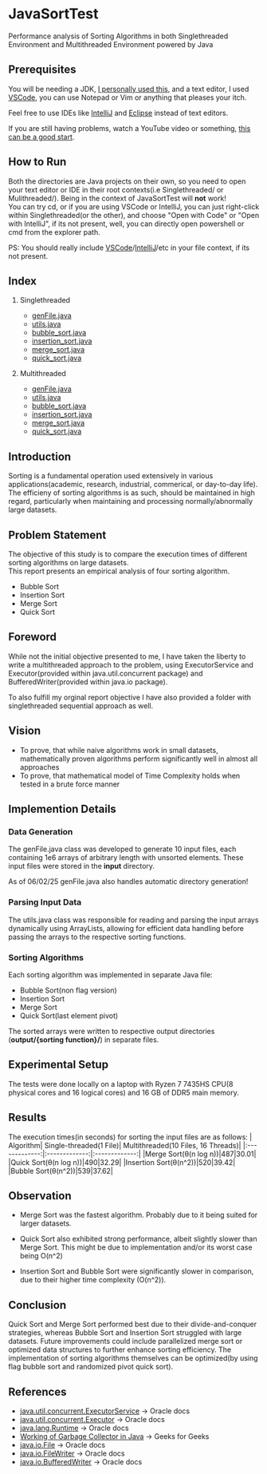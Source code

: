 # JavaSortTest

Performance analysis of Sorting Algorithms in both Singlethreaded Environment and Multithreaded Environment powered by Java

## Prerequisites
You will be needing a JDK, [I personally used this](https://github.com/adoptium/temurin21-binaries/releases/tag/jdk-21.0.6%2B7), and a text editor, I used [VSCode](https://code.visualstudio.com/), you can use Notepad or Vim or anything that pleases your itch. <br>

Feel free to use IDEs like [IntelliJ](https://www.jetbrains.com/idea/) and [Eclipse](https://eclipseide.org/) instead of text editors.<br>

If you are still having problems, watch a YouTube video or something, [this can be a good start](https://www.youtube.com/watch?v=SQykK40fFds).

## How to Run
Both the directories are Java projects on their own, so you need to open your text editor or IDE in their root contexts(i.e Singlethreaded/ or Mulithreaded/). Being in the context of JavaSortTest will **not** work!<br>
You can try cd, or if you are using VSCode or IntelliJ, you can just right-click within Singlethreaded(or the other), and choose "Open with Code" or "Open with IntelliJ", if its not present, well, you can directly open powershell or cmd from the explorer path.<br>

PS: You should really include [VSCode](https://www.youtube.com/watch?v=4qspErFtm00)/[IntelliJ](https://intellij-support.jetbrains.com/hc/en-us/community/posts/360005182840/comments/10494930377618)/etc in your file context, if its not present. 

## Index
1. Singlethreaded
   - [genFile.java](Singlethreaded/src/genFile.java)
   - [utils.java](Singlethreaded/src/utils.java)
   - [bubble_sort.java](Singlethreaded/src/bubble_sort.java)
   - [insertion_sort.java](Singlethreaded/src/insertion_sort.java)
   - [merge_sort.java](Singlethreaded/src/merge_sort.java)
   - [quick_sort.java](Singlethreaded/src/quick_sort.java)

2. Multithreaded
   - [genFile.java](Multithreaded/src/genFile.java)
   - [utils.java](Multithreaded/src/utils.java)
   - [bubble_sort.java](Multithreaded/src/bubble_sort.java)
   - [insertion_sort.java](Singlethreaded/src/insertion_sort.java)
   - [merge_sort.java](Multithreaded/src/merge_sort.java)
   - [quick_sort.java](Multithreaded/src/quick_sort.java)

## Introduction

Sorting is a fundamental operation used extensively in various applications(academic, research, industrial, commerical, or day-to-day life). The efficieny of sorting algorithms is as such, should be maintained in high regard, particularly when maintaining and processing normally/abnormally large datasets.

## Problem Statement

The objective of this study is to compare the execution times of different sorting algorithms on large datasets.<br>
This report presents an empirical analysis of four sorting algorithm.

- Bubble Sort
- Insertion Sort
- Merge Sort
- Quick Sort

## Foreword

While not the initial objective presented to me, I have taken the liberty to write a multithreaded approach to the problem, using ExecutorService and Executor(provided within java.util.concurrent package) and BufferedWriter(provided within java.io package).<br>

To also fulfill my orginal report objective I have also provided a folder with singlethreaded sequential approach as well.

## Vision

- To prove, that while naive algorithms work in small datasets, mathematically proven algorithms perform significantly well in almost all approaches
- To prove, that mathematical model of Time Complexity holds when tested in a brute force manner

## Implemention Details

### Data Generation

The genFile.java class was developed to generate 10 input files, each containing 1e6 arrays of arbitrary length with unsorted elements. These input files were stored in the **input** directory.

As of 06/02/25 genFile.java also handles automatic directory generation!

### Parsing Input Data

The utils.java class was responsible for reading and parsing the input arrays dynamically using ArrayLists, allowing for efficient data handling before passing the arrays to the respective sorting functions.

### Sorting Algorithms

Each sorting algorithm was implemented in separate Java file:

- Bubble Sort(non flag version)
- Insertion Sort
- Merge Sort
- Quick Sort(last element pivot)

The sorted arrays were written to respective output directories (**output/{sorting function}/**) in separate files.

## Experimental Setup

The tests were done locally on a laptop with Ryzen 7 7435HS CPU(8 physical cores and 16 logical cores) and 16 GB of DDR5 main memory.

## Results

The execution times(in seconds) for sorting the input files are as follows:
| Algorithm| Single-threaded(1 File)| Multithreaded(10 Files, 16 Threads)|
|:-------------:|:-------------:|:-------------:|
|Merge Sort(θ(n log n))|487|30.01|
|Quick Sort(θ(n log n))|490|32.29|
|Insertion Sort(θ(n^2))|520|39.42|
|Bubble Sort(θ(n^2))|539|37.62|

## Observation

- Merge Sort was the fastest algorithm. Probably due to it being suited for larger datasets.

- Quick Sort also exhibited strong performance, albeit slightly slower than Merge Sort. This might be due to implementation and/or its worst case being O(n^2)

- Insertion Sort and Bubble Sort were significantly slower in comparison, due to their higher time complexity (O(n^2)).

## Conclusion

Quick Sort and Merge Sort performed best due to their divide-and-conquer strategies, whereas Bubble Sort and Insertion Sort struggled with large datasets. Future improvements could include parallelized merge sort or optimized data structures to further enhance sorting efficiency. The implementation of sorting algorithms themselves can be optimized(by using flag bubble sort and randomized pivot quick sort).

## References
- [java.util.concurrent.ExecutorService](https://docs.oracle.com/javase/8/docs/api/java/util/concurrent/ExecutorService.html) -> Oracle docs
- [java.util.concurrent.Executor](https://docs.oracle.com/javase/8/docs/api/java/util/concurrent/Executors.html) -> Oracle docs
- [java.lang.Runtime](https://docs.oracle.com/javase/8/docs/api/java/lang/Runtime.html) -> Oracle docs
- [Working of Garbage Collector in Java](https://www.geeksforgeeks.org/garbage-collection-java/) -> Geeks for Geeks
- [java.io.File](https://docs.oracle.com/javase/8/docs/api/java/io/File.html) -> Oracle docs
- [java.io.FileWriter](https://docs.oracle.com/javase/8/docs/api/java/io/FileWriter.html) -> Oracle docs
- [java.io.BufferedWriter](https://docs.oracle.com/javase/8/docs/api/java/io/BufferedWriter.html) -> Oracle docs